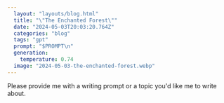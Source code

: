 ```yaml
---
  layout: "layouts/blog.html"
  title: "\"The Enchanted Forest\""
  date: "2024-05-03T20:03:20.764Z"
  categories: "blog"
  tags: "gpt"
  prompt: "$PROMPT\n"
  generation: 
    temperature: 0.74
  image: "2024-05-03-the-enchanted-forest.webp"
---
```

Please provide me with a writing prompt or a topic you'd like me to write about.
